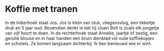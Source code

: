 # Koffie met tranen
In de linkerhoek staat Jos. Jos is klein van stuk, vliegensvlug, een tikkeltje druk en 5 jaar oud. Bovendien denkt ie dat hij Usain Bolt is zoals elk jongetje van vijf hoort te doen. In de rechterhoek staat Anneke, jaartje of zestig, een geruite blouse en in haar handen een bruin dienblad vol vuile koffiekopjes en schotels. Ze komen langzaam dichterbij. Ik ben benieuwd wie er wint.